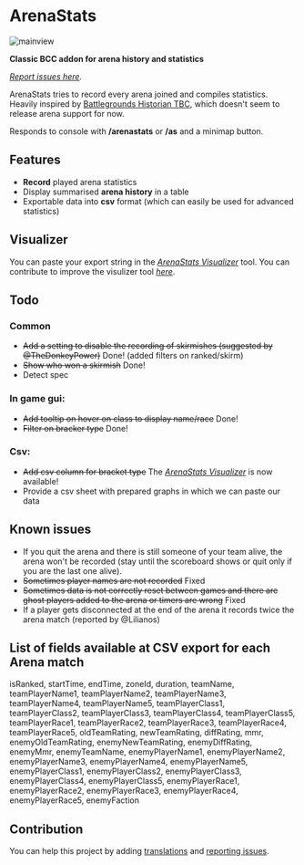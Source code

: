 # ArenaStats

![mainview](https://user-images.githubusercontent.com/15311371/172021323-7586d64c-5d2d-4fcb-b2f8-375cf8e33f1f.png)

**Classic BCC addon for arena history and statistics**

_[Report issues here](https://github.com/denishamann/ArenaStats/issues)._

ArenaStats tries to record every arena joined and compiles statistics.
Heavily inspired by [Battlegrounds Historian TBC](https://www.curseforge.com/wow/addons/bghistorian-tbc), which doesn't seem to release arena support for now.

Responds to console with **/arenastats** or **/as** and a minimap button.

## Features

- **Record** played arena statistics
- Display summarised **arena history** in a table
- Exportable data into **csv** format (which can easily be used for advanced statistics)

## Visualizer

You can paste your export string in the _[ArenaStats Visualizer](https://denishamann.github.io/arena-stats-visualizer/)_ tool.
You can contribute to improve the visulizer tool _[here](https://github.com/denishamann/arena-stats-visualizer)_. 

## Todo

### Common

- ~~Add a setting to disable the recording of skirmishes (suggested by @TheDonkeyPower)~~ Done! (added filters on ranked/skirm)
- ~~Show who won a skirmish~~ Done!
- Detect spec

### In game gui:
- ~~Add tooltip on hover on class to display name/race~~ Done!
- ~~Filter on bracker type~~ Done!

### Csv:
- ~~Add csv column for bracket type~~ The _[ArenaStats Visualizer](https://denishamann.github.io/arena-stats-visualizer/)_ is now available!
- Provide a csv sheet with prepared graphs in which we can paste our data


## Known issues

- If you quit the arena and there is still someone of your team alive, the arena won't be recorded (stay until the scoreboard shows or quit only if you are the last one alive).
- ~~Sometimes player names are not recorded~~ Fixed
- ~~Sometimes data is not correctly reset between games and there are ghost players added to the arena or timers are wrong~~ Fixed
- If a player gets disconnected at the end of the arena it records twice the arena match (reported by @Lilianos)

## List of fields available at CSV export for each Arena match
isRanked, startTime, endTime, zoneId, duration, teamName, teamPlayerName1, teamPlayerName2, teamPlayerName3, teamPlayerName4, teamPlayerName5, teamPlayerClass1, teamPlayerClass2, teamPlayerClass3, teamPlayerClass4, teamPlayerClass5, teamPlayerRace1, teamPlayerRace2, teamPlayerRace3, teamPlayerRace4, teamPlayerRace5, oldTeamRating, newTeamRating, diffRating, mmr, enemyOldTeamRating, enemyNewTeamRating, enemyDiffRating, enemyMmr, enemyTeamName, enemyPlayerName1, enemyPlayerName2, enemyPlayerName3, enemyPlayerName4, enemyPlayerName5, enemyPlayerClass1, enemyPlayerClass2, enemyPlayerClass3, enemyPlayerClass4, enemyPlayerClass5, enemyPlayerRace1, enemyPlayerRace2, enemyPlayerRace3, enemyPlayerRace4, enemyPlayerRace5, enemyFaction

## Contribution

You can help this project by adding [translations](https://www.curseforge.com/wow/addons/arenastats/localization) and [reporting issues](https://github.com/denishamann/ArenaStats/issues).
